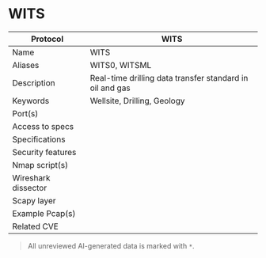 # WITS

| Protocol | WITS |
|---|---|
| Name | WITS |
| Aliases | WITS0, WITSML |
| Description | Real-time drilling data transfer standard in oil and gas |
| Keywords | Wellsite, Drilling, Geology |
| Port(s) |  |
| Access to specs |  |
| Specifications |  |
| Security features |  |
| Nmap script(s) |  |
| Wireshark dissector |  |
| Scapy layer |  |
| Example Pcap(s) |  |
| Related CVE |  |



> All unreviewed AI-generated data is marked with `*`.
